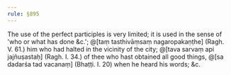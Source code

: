 ```yaml
---
rule: §895
---
```


The use of the perfect participles is very limited; it is used in the sense of 'who or what has done &c.'; @[taṃ tasthivāṃsaṃ nagaropakaṇṭhe] (Ragh. V. 61.) him who had halted in the vicinity of the city; @[tava sarvaṃ api jajñuṣastaḥ] (Ragh. I. 34.) of thee who hast obtained all good things, @[sa dadarśa tad vacanaṃ] (Bhaṭṭi. I. 20) when he heard his words; &c.